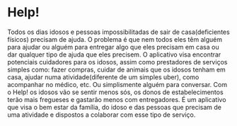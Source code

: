 # Help!
Todos os dias idosos e pessoas impossibilitadas de sair de casa(deficientes físicos) precisam de ajuda. O problema é que nem todos eles têm alguém para ajudar ou alguém para entregar algo que eles precisam em casa ou dar qualquer tipo de ajuda que eles precisem. O aplicativo visa encontrar potenciais cuidadores para os idosos, assim como prestadores de serviços simples como: fazer compras, cuidar de animais que os idosos tenham em casa, ajudar numa atividade(diferente de um simples uber), como acompanhar no médico, etc. Ou simplismente alguém para conversar. Com o Help! os idosos vão se sentir menos sós, os donos de estabelecimentos terão mais fregueses e gastarão menos com entregadores. É um aplicativo que visa o bem estar da família, do idoso e das pessoas que precisam de uma atividade e dispostos a colaborar com esse tipo de serviço.
